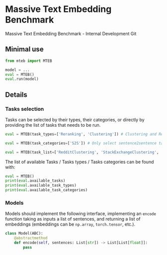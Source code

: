 # Massive Text Embedding Benchmark
Massive Text Embedding Benchmark - Internal Development Git

## Minimal use

````python
from mteb import MTEB

model = ...
eval = MTEB()
eval.run(model)
````

## Details

### Tasks selection

Tasks can be selected by their types, their categories, or directly by providing the list of tasks that needs to be run.

````python
eval = MTEB(task_types=['Reranking', 'Clustering']) # Clustering and Reranking tasks
````

````python
eval = MTEB(task_categories=['S2S']) # Only select sentence2sentence tasks
````

````python
eval = MTEB(task_list=['RedditClustering', 'StackExchangeClustering', 'TwitterSemEval2015BC])
````

The list of available Tasks / Tasks types / Tasks categories can be found with:

````python
eval = MTEB()
print(eval.available_tasks)
print(eval.available_task_types)
print(eval.available_task_categories)
````

### Models

Models should implement the following interface, implementing an `encode` function taking as inputs a list of sentences, and returning a list of embeddings (embeddings can be `np.array`, `torch.tensor`, etc.).

````python
class Model(ABC):
    @abstractmethod
    def encode(self, sentences: List[str]) -> List[List[float]]:
        pass
````
